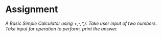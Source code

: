 # Assignment
<i>A Basic Simple Calculator using +,-,*,/. Take user input of two numbers. Take input for operation to perform, print the answer.<i>
